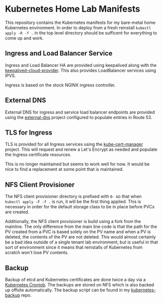 # Kubernetes Home Lab Manifests

This repository contains the Kubernetes manifests for my bare-metal home
Kubernetes environment. In order to deploy from a fresh reinstall `kubectl
apply -R -f .` in the top level directory should be sufficent for everything to
come up and work.

## Ingress and Load Balancer Service

Ingress and Load Balancer HA are provided using keepalived along with the
[keepalived-cloud-provider](https://github.com/munnerz/keepalived-cloud-provider).
This also provides LoadBalancer services using IPVS.

Ingress is based on the stock NGINX ingress controller.

## External DNS

External DNS for ingress and service load balancer endpoints are provided using
the [external-dns](https://github.com/kubernetes-incubator/external-dns)
project configured to populate entries in Route 53.

## TLS for Ingress

TLS is provided for all Ingress services using the
[kube-cert-manager](https://github.com/PalmStoneGames/kube-cert-manager)
project. This will request and renew a Let's Encrypt as needed and populate
the Ingress certificate resources.

This is no longer maintained but seems to work well for now. It would
be nice to find a replacement at some point that is maintained.

## NFS Client Provisioner

The NFS client provisioner directory is prefixed with `0-` so that when
`kubectl apply -F -f .` is run, it will be the first thing applied. This is
necessary in order for the default storage class to be in place before PVCs are
created.

Additionally, the NFS client provisioner is build using a fork from the
mainline. The only difference from the main line code is that the path for the
PV created from a PVC is based solely on the PV name and when a PV is deleted,
the contents of the PV are not deleted. This would almost certainly be a bad
idea outside of a single tenant lab environment, but is useful in that sort of
environment since it means that reinstalls of Kubernetes from scratch won't
lose PV contents.

## Backup

Backup of etcd and Kubernetes certificates are done twice a day via a
[Kubernetes
Cronjob](https://github.com/claytono/infra/blob/main/kubernetes/cluster-backup/cronjob.yaml).
The backups are stored on NFS which is also backed up offsite automatically.
The backup script can be found in my
[kubernetes-backup](https://github.com/claytononeill/kubernetes-backup) repo.
